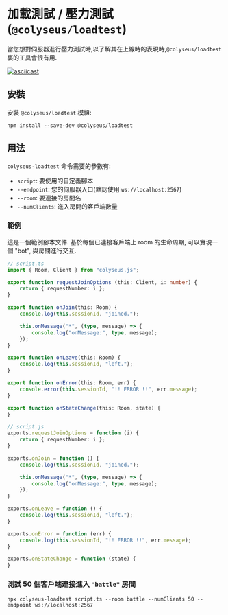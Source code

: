 # 加載測試 / 壓力測試 (`@colyseus/loadtest`)

當您想對伺服器進行壓力測試時,以了解其在上線時的表現時,`@colyseus/loadtest` 裏的工具會很有用.

[![asciicast](https://asciinema.org/a/229378.svg)](https://asciinema.org/a/229378)

## 安裝

安裝 `@colyseus/loadtest` 模組:

```
npm install --save-dev @colyseus/loadtest
```

## 用法

`colyseus-loadtest` 命令需要的參數有:

- `script`: 要使用的自定義腳本
- `--endpoint`: 您的伺服器入口(默認使用 `ws://localhost:2567`)
- `--room`: 要連接的房間名
- `--numClients`: 進入房間的客戶端數量

### 範例

這是一個範例腳本文件. 基於每個已連接客戶端上 room 的生命周期, 可以實現一個 "bot", 與房間進行交互.

```typescript fct_label="TypeScript"
// script.ts
import { Room, Client } from "colyseus.js";

export function requestJoinOptions (this: Client, i: number) {
    return { requestNumber: i };
}

export function onJoin(this: Room) {
    console.log(this.sessionId, "joined.");

    this.onMessage("*", (type, message) => {
        console.log("onMessage:", type, message);
    });
}

export function onLeave(this: Room) {
    console.log(this.sessionId, "left.");
}

export function onError(this: Room, err) {
    console.error(this.sessionId, "!! ERROR !!", err.message);
}

export function onStateChange(this: Room, state) {
}
```

```typescript fct_label="JavaScript"
// script.js
exports.requestJoinOptions = function (i) {
    return { requestNumber: i };
}

exports.onJoin = function () {
    console.log(this.sessionId, "joined.");

    this.onMessage("*", (type, message) => {
        console.log("onMessage:", type, message);
    });
}

exports.onLeave = function () {
    console.log(this.sessionId, "left.");
}

exports.onError = function (err) {
    console.log(this.sessionId, "!! ERROR !!", err.message);
}

exports.onStateChange = function (state) {
}
```

### 測試 50 個客戶端連接進入 `"battle"` 房間

```
npx colyseus-loadtest script.ts --room battle --numClients 50 --endpoint ws://localhost:2567
```
